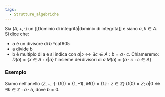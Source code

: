 ```yaml
---
tags:
  - Strutture_algebriche
---
```

Sia $(A,+,\cdot)$ un [[Dominio di integrità|dominio di integrità]] e siano $a,b \in A$. Si dice che:
- $a$ è un divisore di $b$ ^caf605
- a divide b
- b è multiplo di a
e si indica con $a|b \iff \exists c \in A : b = a \cdot c$.
Chiameremo:
$D(a) = \{x \in A : x | a\}$ l'insieme dei divisori di $a$
$M(a) = \{a \cdot c : c \in A \}$
### Esempio
Siamo nell'anello $(Z,+,\cdot)$:
$D(1)=\{1, -1 \}$, $M(1)=\{1z : z \in \mathbb{Z} \}$
$D(0)= Z$; $a|0 \iff \exists b \in \mathbb{Z}: a \cdot b$, dove $b=0$.